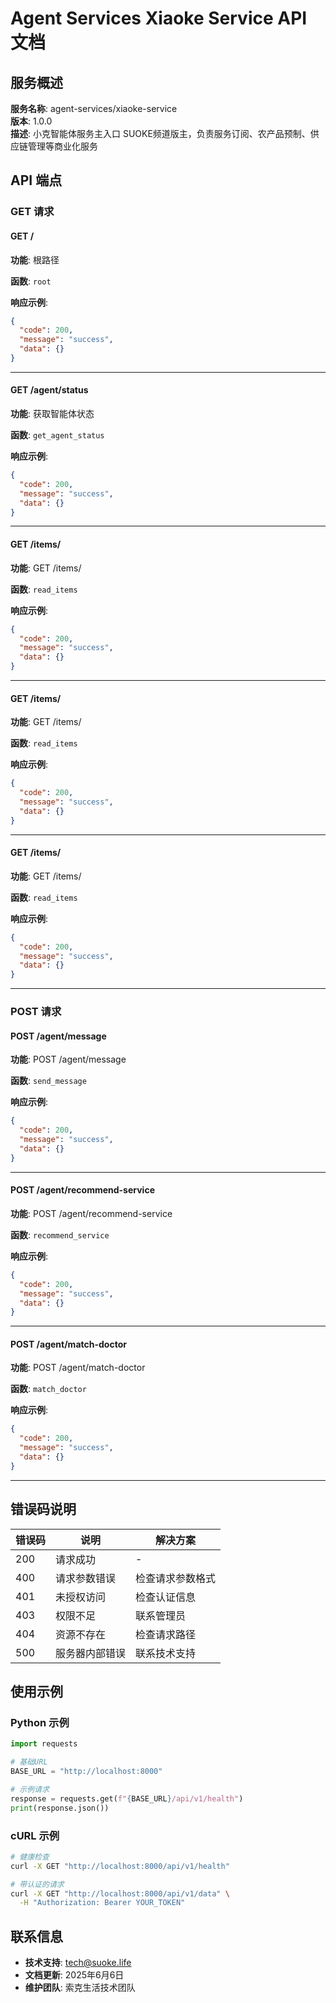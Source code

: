 # Agent Services Xiaoke Service API 文档

## 服务概述

**服务名称**: agent-services/xiaoke-service  
**版本**: 1.0.0  
**描述**: 小克智能体服务主入口
SUOKE频道版主，负责服务订阅、农产品预制、供应链管理等商业化服务

## API 端点

### GET 请求

#### GET /

**功能**: 根路径

**函数**: `root`

**响应示例**:

```json
{
  "code": 200,
  "message": "success",
  "data": {}
}
```

---

#### GET /agent/status

**功能**: 获取智能体状态

**函数**: `get_agent_status`

**响应示例**:

```json
{
  "code": 200,
  "message": "success",
  "data": {}
}
```

---

#### GET /items/

**功能**: GET /items/

**函数**: `read_items`

**响应示例**:

```json
{
  "code": 200,
  "message": "success",
  "data": {}
}
```

---

#### GET /items/

**功能**: GET /items/

**函数**: `read_items`

**响应示例**:

```json
{
  "code": 200,
  "message": "success",
  "data": {}
}
```

---

#### GET /items/

**功能**: GET /items/

**函数**: `read_items`

**响应示例**:

```json
{
  "code": 200,
  "message": "success",
  "data": {}
}
```

---

### POST 请求

#### POST /agent/message

**功能**: POST /agent/message

**函数**: `send_message`

**响应示例**:

```json
{
  "code": 200,
  "message": "success",
  "data": {}
}
```

---

#### POST /agent/recommend-service

**功能**: POST /agent/recommend-service

**函数**: `recommend_service`

**响应示例**:

```json
{
  "code": 200,
  "message": "success",
  "data": {}
}
```

---

#### POST /agent/match-doctor

**功能**: POST /agent/match-doctor

**函数**: `match_doctor`

**响应示例**:

```json
{
  "code": 200,
  "message": "success",
  "data": {}
}
```

---

## 错误码说明

| 错误码 | 说明 | 解决方案 |
|--------|------|----------|
| 200 | 请求成功 | - |
| 400 | 请求参数错误 | 检查请求参数格式 |
| 401 | 未授权访问 | 检查认证信息 |
| 403 | 权限不足 | 联系管理员 |
| 404 | 资源不存在 | 检查请求路径 |
| 500 | 服务器内部错误 | 联系技术支持 |

## 使用示例

### Python 示例

```python
import requests

# 基础URL
BASE_URL = "http://localhost:8000"

# 示例请求
response = requests.get(f"{BASE_URL}/api/v1/health")
print(response.json())
```

### cURL 示例

```bash
# 健康检查
curl -X GET "http://localhost:8000/api/v1/health"

# 带认证的请求
curl -X GET "http://localhost:8000/api/v1/data" \
  -H "Authorization: Bearer YOUR_TOKEN"
```

## 联系信息

- **技术支持**: tech@suoke.life
- **文档更新**: 2025年6月6日
- **维护团队**: 索克生活技术团队

